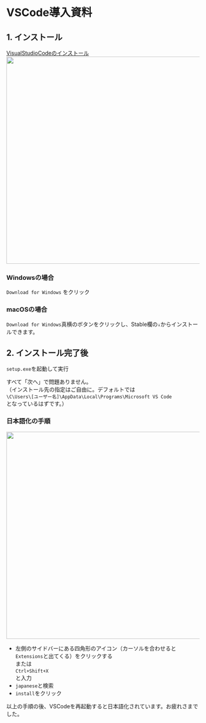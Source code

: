 # VSCode導入資料  
  
## 1. インストール  
  
[VisualStudioCodeのインストール](https://code.visualstudio.com/)  
<img src="https://github.com/yud0uhu/HTML_CSS_JavaScript_Handson/blob/patch-2/VScode.png" width="960px" height="540px">  

### Windowsの場合  
`Download for Windows` をクリック  
  
### macOSの場合  
`Download for Windows`真横のボタンをクリックし、Stable欄の`↓`からインストールできます。  
  
## 2. インストール完了後  

`setup.exe`を起動して実行  
  
すべて「次へ」で問題ありません。  
（インストール先の指定はご自由に。デフォルトでは  
`\C\Users\[ユーザー名]\AppData\Local\Programs\Microsoft VS Code`  
となっているはずです。）  
  
### 日本語化の手順  
<img src="https://github.com/yud0uhu/HTML_CSS_JavaScript_Handson/blob/patch-2/VScode2.png" width="960px" height="540px">  
  
- 左側のサイドバーにある四角形のアイコン（カーソルを合わせると`Extensions`と出てくる）をクリックする  
または  
`Ctrl+Shift+X`  
と入力  
- `japanese`と検索   
- `install`をクリック  
  
以上の手順の後、VSCodeを再起動すると日本語化されています。お疲れさまでした。  
